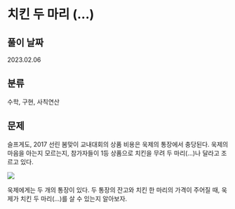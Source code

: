 # 치킨 두 마리 (...)

## 풀이 날짜
2023.02.06

## 분류
수학, 구현, 사칙연산

## 문제
슬프게도, 2017 선린 봄맞이 교내대회의 상품 비용은 욱제의 통장에서 충당된다. 욱제의 마음을 아는지 모르는지, 참가자들이 1등 상품으로 치킨을 무려 두 마리(...)나 달라고 조르고 있다.

![](https://onlinejudgeimages.s3-ap-northeast-1.amazonaws.com/problem/14489/1.png)

욱제에게는 두 개의 통장이 있다. 두 통장의 잔고와 치킨 한 마리의 가격이 주어질 때, 욱제가 치킨 두 마리(...)를 살 수 있는지 알아보자.